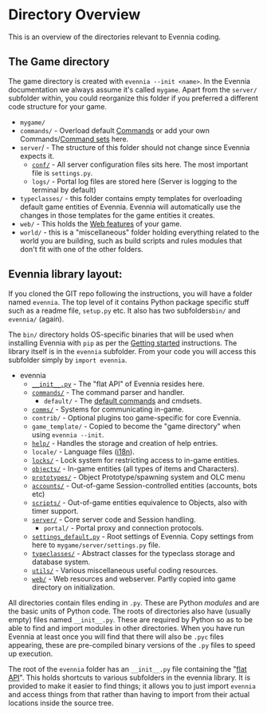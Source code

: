 # Directory Overview


This is an overview of the directories relevant to Evennia coding. 

## The Game directory

The game directory is created with `evennia --init <name>`. In the Evennia documentation we always assume it's called `mygame`. Apart from the `server/` subfolder within, you could reorganize this folder if you preferred a different code structure for your game.

 - `mygame/`
  - `commands/` - Overload default [Commands](Commands) or add your own Commands/[Command sets](Command-Sets) here.
  - `server`/  - The structure of this folder should not change since Evennia expects it.  
    - [`conf/`](https://github.com/evennia/evennia/tree/master/evennia/game_template/server) - All server configuration files sits here. The most important file is `settings.py`. 
    - `logs/` - Portal log files are stored here (Server is logging to the terminal by default)
  - `typeclasses/` - this folder contains empty templates for overloading default game entities of Evennia. Evennia will automatically use the changes in those templates for the game entities it creates. 
  - `web/` - This holds the [Web features](Web-Features) of your game. 
  - `world/` - this is a "miscellaneous" folder holding everything related to the world you are building, such as build scripts and rules modules that don't fit with one of the other folders.  

## Evennia library layout:

If you cloned the GIT repo following the instructions, you will have a folder named `evennia`. The top level of it contains Python package specific stuff such as a readme file, `setup.py` etc. It also has two subfolders`bin/` and `evennia/` (again).  

The `bin/` directory holds OS-specific binaries that will be used when installing Evennia with `pip` as per the [Getting started](Getting-Started) instructions. The library itself is in the `evennia` subfolder. From your code you will access this subfolder simply by `import evennia`. 

 - evennia
   - [`__init__.py`](Evennia-API) - The "flat API" of Evennia resides here. 
   - [`commands/`](Commands) - The command parser and handler.
     - `default/` - The [default commands](Default-Command-Help) and cmdsets. 
   - [`comms/`](Communications) - Systems for communicating in-game. 
   - `contrib/` - Optional plugins too game-specific for core Evennia.
   - `game_template/` - Copied to become the "game directory" when using `evennia --init`. 
   - [`help/`](Help-System) - Handles the storage and  creation of help entries.
   - `locale/` - Language files ([i18n](Internationalization)).
   - [`locks/`](Locks) - Lock system for restricting access to in-game entities.
   - [`objects/`](Objects) - In-game entities (all types of items and Characters).
   - [`prototypes/`](https://github.com/evennia/evennia/wiki/Spawner-and-Prototypes) - Object Prototype/spawning system and OLC menu
   - [`accounts/`](Accounts) - Out-of-game Session-controlled entities (accounts, bots etc)
   - [`scripts/`](Scripts) - Out-of-game entities equivalence to Objects, also with timer support. 
   - [`server/`](Portal-and-Server) - Core server code and Session handling. 
     - `portal/` - Portal proxy and connection protocols.
   - [`settings_default.py`](Server-Conf#Settings-file) - Root settings of Evennia. Copy settings from here to `mygame/server/settings.py` file. 
   - [`typeclasses/`](Typeclasses) - Abstract classes for the typeclass storage and database system.
   - [`utils/`](Coding-Utils) - Various miscellaneous useful coding resources.
   - [`web/`](Web-Features) - Web resources and webserver. Partly copied into game directory on initialization.

All directories contain files ending in `.py`. These are Python *modules* and are the basic units of Python code. The roots of directories also have (usually empty) files named `__init__.py`. These are required by Python so as to be able to find and import modules in other directories. When you have run Evennia at least once you will find that there will also be `.pyc` files appearing, these are pre-compiled binary versions of the `.py` files to speed up execution.

The root of the `evennia` folder has an `__init__.py` file containing the "[flat API](Evennia-API)". This holds shortcuts to various subfolders in the evennia library. It is provided to make it easier to find things; it allows you to just import `evennia` and access things from that rather than having to import from their actual locations inside the source tree. 
